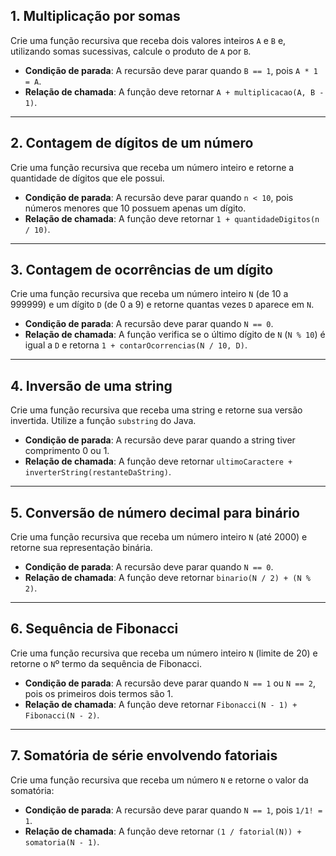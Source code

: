 ## 1. Multiplicação por somas  
Crie uma função recursiva que receba dois valores inteiros `A` e `B` e, utilizando somas sucessivas, calcule o produto de `A` por `B`.  
- **Condição de parada**: A recursão deve parar quando `B == 1`, pois `A * 1 = A`.  
- **Relação de chamada**: A função deve retornar `A + multiplicacao(A, B - 1)`.  
---

## 2. Contagem de dígitos de um número  

Crie uma função recursiva que receba um número inteiro e retorne a quantidade de dígitos que ele possui.  

- **Condição de parada**: A recursão deve parar quando `n < 10`, pois números menores que 10 possuem apenas um dígito.  
- **Relação de chamada**: A função deve retornar `1 + quantidadeDigitos(n / 10)`.  

---

## 3. Contagem de ocorrências de um dígito  

Crie uma função recursiva que receba um número inteiro `N` (de 10 a 999999) e um dígito `D` (de 0 a 9) e retorne quantas vezes `D` aparece em `N`.  

- **Condição de parada**: A recursão deve parar quando `N == 0`.  
- **Relação de chamada**: A função verifica se o último dígito de `N` (`N % 10`) é igual a `D` e retorna `1 + contarOcorrencias(N / 10, D)`.  

---

## 4. Inversão de uma string  

Crie uma função recursiva que receba uma string e retorne sua versão invertida. Utilize a função `substring` do Java.  

- **Condição de parada**: A recursão deve parar quando a string tiver comprimento 0 ou 1.  
- **Relação de chamada**: A função deve retornar `ultimoCaractere + inverterString(restanteDaString)`.  

---

## 5. Conversão de número decimal para binário  

Crie uma função recursiva que receba um número inteiro `N` (até 2000) e retorne sua representação binária.  

- **Condição de parada**: A recursão deve parar quando `N == 0`.  
- **Relação de chamada**: A função deve retornar `binario(N / 2) + (N % 2)`.  

---

## 6. Sequência de Fibonacci  

Crie uma função recursiva que receba um número inteiro `N` (limite de 20) e retorne o `N`º termo da sequência de Fibonacci.  

- **Condição de parada**: A recursão deve parar quando `N == 1` ou `N == 2`, pois os primeiros dois termos são 1.  
- **Relação de chamada**: A função deve retornar `Fibonacci(N - 1) + Fibonacci(N - 2)`.  

---

## 7. Somatória de série envolvendo fatoriais  

Crie uma função recursiva que receba um número `N` e retorne o valor da somatória:  

- **Condição de parada**: A recursão deve parar quando `N == 1`, pois `1/1! = 1`.  
- **Relação de chamada**: A função deve retornar `(1 / fatorial(N)) + somatoria(N - 1)`.  
